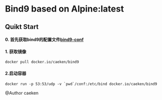 # Bind9 based on Alpine:latest
## Quikt Start
#### 0. 首先获取bind9的配置文件<a href="https://github.com/caeken/bind9/blob/master/conf/named.conf">bind9-conf</a>
#### 1. 获取镜像
    docker pull docker.io/caeken/bind9
#### 2.启动容器
    docker run -p 53:53/udp -v `pwd`/conf:/etc/bind docker.io/caeken/bind9


@Author caeken
